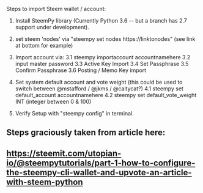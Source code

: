 Steps to import Steem wallet / account:

1. Install SteemPy library (Currently Python 3.6 -- but a branch has 2.7 support under development).
2. set steem 'nodes' via "steempy set nodes https://linktonodes" (see link at bottom for example)
3. Import account via:
 3.1 steempy importaccount accountnamehere
 3.2 input master password
 3.3 Active Key Import
 3.4 Set Passphrase
 3.5 Confirm Passphrase
 3.6 Posting / Memo Key import

4. Set system default account and vote weight (this could be used to switch between @mstafford / @jkms / @caitycat?)
 4.1 steempy set default_account accountnamehere
 4.2 steempy set default_vote_weight INT (integer between 0 & 100)

5. Verify Setup with "steempy config" in terminal.

## Steps graciously taken from article here:
## https://steemit.com/utopian-io/@steempytutorials/part-1-how-to-configure-the-steempy-cli-wallet-and-upvote-an-article-with-steem-python


